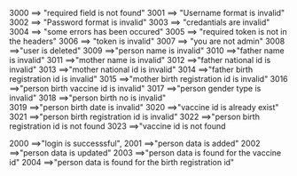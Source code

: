 3000 ==> "required field is not found"
3001 ==> "Username format is invalid"
3002 ==> "Password format is invalid"
3003 ==> "credantials are invalid"
3004 ==> "some errors has been occured"
3005 ==> "required token is not in the headers"
3006 ==> "token is invalid"
3007 ==> "you are not admin"
3008 ==>"user is deleted"
3009 ==>"person name is invalid"
3010 ==>"father name is invalid" 
3011 ==>"mother name is invalid"
3012 ==>"father national id is invalid"
3013 ==>"mother national id is invalid"
3014 ==>"father birth registration id is invalid"
3015 ==>"mother birth registration id is invalid"
3016 ==>"person birth vaccine id is invalid"
3017 ==>"person gender type is invalid" 
3018 ==>"person birth no is invalid"  
3019 ==>"person birth date is invalid"
3020 ==>"vaccine id is already exist" 
3021 ==>"person birth registration id is invalid"
3022 ==>"person birth registration id is not found
3023 ==>"vaccine id is not found

2000 ==>"login is successsful",
2001 ==>"person data is added"
2002 ==>"person data is updated"
2003 ==>"person data is found for the vaccine id"
2004 ==>"person data is found for the birth registration id"